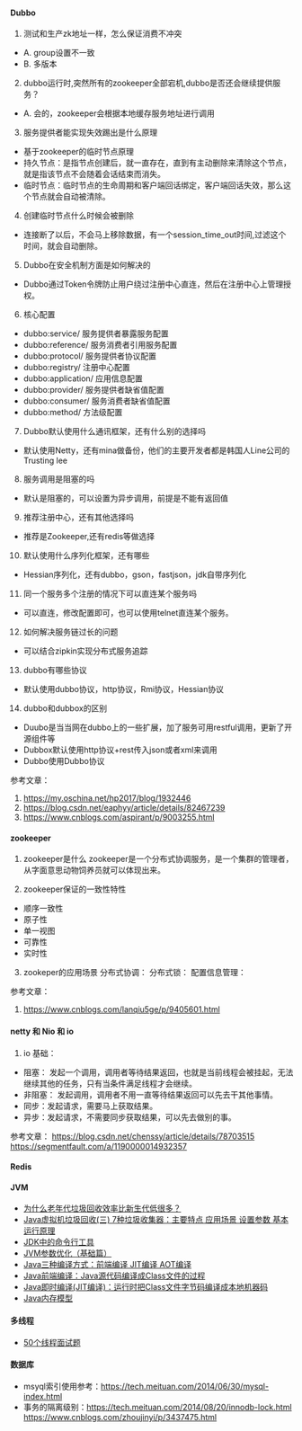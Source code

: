 #### Dubbo
1. 测试和生产zk地址一样，怎么保证消费不冲突
- A. group设置不一致
- B. 多版本

2. dubbo运行时,突然所有的zookeeper全部宕机,dubbo是否还会继续提供服务？
- A. 会的，zookeeper会根据本地缓存服务地址进行调用

3. 服务提供者能实现失效踢出是什么原理
- 基于zookeeper的临时节点原理
- 持久节点：是指节点创建后，就一直存在，直到有主动删除来清除这个节点，就是指该节点不会随着会话结束而消失。
- 临时节点：临时节点的生命周期和客户端回话绑定，客户端回话失效，那么这个节点就会自动被清除。

4. 创建临时节点什么时候会被删除
- 连接断了以后，不会马上移除数据，有一个session_time_out时间,过滤这个时间，就会自动删除。 

5. Dubbo在安全机制方面是如何解决的
- Dubbo通过Token令牌防止用户绕过注册中心直连，然后在注册中心上管理授权。

6. 核心配置
- dubbo:service/ 服务提供者暴露服务配置
- dubbo:reference/ 服务消费者引用服务配置
- dubbo:protocol/ 服务提供者协议配置
- dubbo:registry/ 注册中心配置
- dubbo:application/ 应用信息配置
- dubbo:provider/ 服务提供者缺省值配置
- dubbo:consumer/ 服务消费者缺省值配置
- dubbo:method/ 方法级配置

7. Dubbo默认使用什么通讯框架，还有什么别的选择吗
- 默认使用Netty，还有mina做备份，他们的主要开发者都是韩国人Line公司的Trusting lee

8. 服务调用是阻塞的吗
- 默认是阻塞的，可以设置为异步调用，前提是不能有返回值

9. 推荐注册中心，还有其他选择吗
- 推荐是Zookeeper,还有redis等做选择

10. 默认使用什么序列化框架，还有哪些
- Hessian序列化，还有dubbo，gson，fastjson，jdk自带序列化

11. 同一个服务多个注册的情况下可以直连某个服务吗
- 可以直连，修改配置即可，也可以使用telnet直连某个服务。

12. 如何解决服务链过长的问题
- 可以结合zipkin实现分布式服务追踪

13. dubbo有哪些协议
- 默认使用dubbo协议，http协议，Rmi协议，Hessian协议

14. dubbo和dubbox的区别
- Duubo是当当网在dubbo上的一些扩展，加了服务可用restful调用，更新了开源组件等
- Dubbox默认使用http协议+rest传入json或者xml来调用
- Dubbo使用Dubbo协议

参考文章：
1. https://my.oschina.net/hp2017/blog/1932446
2. https://blog.csdn.net/eaphyy/article/details/82467239
3. https://www.cnblogs.com/aspirant/p/9003255.html

#### zookeeper
1. zookeeper是什么
zookeeper是一个分布式协调服务，是一个集群的管理者，从字面意思动物饲养员就可以体现出来。

2. zookeeper保证的一致性特性
- 顺序一致性
- 原子性
- 单一视图
- 可靠性
- 实时性

3. zookeper的应用场景
分布式协调：
分布式锁：
配置信息管理：

参考文章：
1. https://www.cnblogs.com/lanqiu5ge/p/9405601.html

#### netty 和 Nio 和 io
1. io 基础：
- 阻塞： 发起一个调用，调用者等待结果返回，也就是当前线程会被挂起，无法继续其他的任务，只有当条件满足线程才会继续。
- 非阻塞： 发起调用，调用者不用一直等待结果返回可以先去干其他事情。
- 同步：发起请求，需要马上获取结果。
- 异步：发起请求，不需要同步获取结果，可以先去做别的事。



参考文章：
https://blog.csdn.net/chenssy/article/details/78703515
https://segmentfault.com/a/1190000014932357

#### Redis


#### JVM
- [为什么老年代垃圾回收效率比新生代低很多？](https://www.zhihu.com/question/32730099)
- [Java虚拟机垃圾回收(三) 7种垃圾收集器：主要特点 应用场景 设置参数 基本运行原理](https://blog.csdn.net/tjiyu/article/details/53983650)
- [JDK中的命令行工具](https://blog.csdn.net/u013457382/article/details/51044853)
- [JVM参数优化（基础篇）](https://blog.csdn.net/liuxinghao/article/details/73963399)
- [Java三种编译方式：前端编译 JIT编译 AOT编译](https://blog.csdn.net/tjiyu/article/details/53748965)
- [Java前端编译：Java源代码编译成Class文件的过程](https://blog.csdn.net/tjiyu/article/details/53786262)
- [Java即时编译(JIT编译)：运行时把Class文件字节码编译成本地机器码](https://blog.csdn.net/tjiyu/article/details/53948009)
- [Java内存模型](https://www.infoq.cn/article/java-memory-model-1)

#### 多线程
- [50个线程面试题](https://segmentfault.com/a/1190000013813740)

#### 数据库
- msyql索引使用参考：https://tech.meituan.com/2014/06/30/mysql-index.html
- 事务的隔离级别：https://tech.meituan.com/2014/08/20/innodb-lock.html
       https://www.cnblogs.com/zhoujinyi/p/3437475.html




